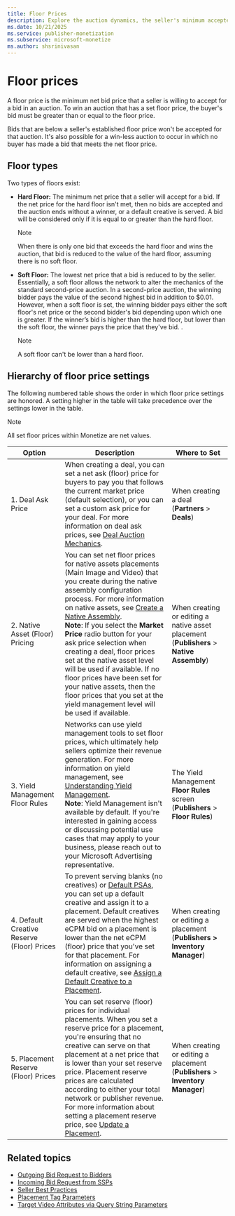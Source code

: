 ```yaml
---
title: Floor Prices
description: Explore the auction dynamics, the seller's minimum accepted net bid, known as the floor price and winning requires bidding at or above this set amount.
ms.date: 10/21/2025
ms.service: publisher-monetization
ms.subservice: microsoft-monetize
ms.author: shsrinivasan
---
```


# Floor prices

A floor price is the minimum net bid price that a seller is willing to accept for a bid in an auction. To win an auction that has a set floor price, the buyer's bid must be greater than or equal to the floor price.

Bids that are below a seller's established floor price won't be accepted for that auction. It's also possible for a win-less auction to occur in which no buyer has made a bid that meets the net floor price.

## Floor types

Two types of floors exist:

- **Hard Floor:** The minimum net price that a seller will accept for a bid. If the net price for the hard floor isn't met, then no bids are accepted and the auction ends without a winner, or a default creative is served. A bid will be considered only if it is equal to or greater than the hard floor.
  
  > [!NOTE]
  > When there is only one bid that exceeds the hard floor and wins the auction, that bid is reduced to the value of the hard floor, assuming there is no soft floor.

- **Soft Floor:** The lowest net price that a bid is reduced to by the seller. Essentially, a soft floor allows the network to alter the mechanics of the standard second-price auction. In a second-price auction, the winning bidder pays the value of the second highest bid in addition to $0.01. However, when a soft floor is set, the winning bidder pays either the soft floor's net price or the second bidder's bid depending upon which one is greater. If the winner’s bid is higher than the hard floor, but lower than the soft floor, the winner pays the price that they've bid. <!--For more information, see https://theviewpoint.com/insights/blog/first-price-vs-second-price-auctions-ultimate-comparison/. -->.
  
  > [!NOTE]
  > A soft floor can't be lower than a hard floor.

## Hierarchy of floor price settings

The following numbered table shows the order in which floor price settings are honored. A setting higher in the table will take precedence over the settings lower in the table.

> [!NOTE]
> All set floor prices within Monetize are net values.

| Option | Description | Where to Set |
|--|--|--|
| 1. Deal Ask Price | When creating a deal, you can set a net ask (floor) price for buyers to pay you that follows the current market price (default selection), or you can set a custom ask price for your deal. For more information on deal ask prices, see [Deal Auction Mechanics](deal-auction-mechanics.md). | When creating a deal (**Partners** > **Deals**) |
| 2. Native Asset (Floor) Pricing | You can set net floor prices for native assets placements (Main Image and Video) that you create during the native assembly configuration process. For more information on native assets, see [Create a Native Assembly](create-a-native-assembly.md).<br>**Note**: If you select the **Market Price** radio button for your ask price selection when creating a deal, floor prices set at the native asset level will be used if available. If no floor prices have been set for your native assets, then the floor prices that you set at the yield management level will be used if available. | When creating or editing a native asset placement (**Publishers** > **Native Assembly**) |
| 3. Yield Management Floor Rules | Networks can use yield management tools to set floor prices, which ultimately help sellers optimize their revenue generation. For more information on yield management, see [Understanding Yield Management](understanding-yield-management.md).<br>**Note**: Yield Management isn't available by default. If you're interested in gaining access or discussing potential use cases that may apply to your business, please reach out to your Microsoft Advertising representative. | The Yield Management **Floor Rules** screen (**Publishers** > **Floor Rules**) |
| 4. Default Creative Reserve (Floor) Prices | To prevent serving blanks (no creatives) or [Default PSAs](default-psas.md), you can set up a default creative and assign it to a placement. Default creatives are served when the highest eCPM bid on a placement is lower than the net eCPM (floor) price that you've set for that placement. For information on assigning a default creative, see [Assign a Default Creative to a Placement](assign-a-default-creative-to-a-placement.md). | When creating or editing a placement (**Publishers > Inventory Manager**) |
| 5. Placement Reserve (Floor) Prices | You can set reserve (floor) prices for individual placements. When you set a reserve price for a placement, you're ensuring that no creative can serve on that placement at a net price that is lower than your set reserve price. Placement reserve prices are calculated according to either your total network or publisher revenue. For more information about setting a placement reserve price, see [Update a Placement](update-a-placement.md). | When creating or editing a placement (**Publishers** > **Inventory Manager**) |

## Related topics

- [Outgoing Bid Request to Bidders](../bidders/outgoing-bid-request-to-bidders.md)
- [Incoming Bid Request from SSPs](../supply-partners/incoming-bid-request-from-ssps.md)
- [Seller Best Practices](../industry-reference/seller-best-practices.md)
- [Placement Tag Parameters](placement-tag-parameters.md)
- [Target Video Attributes via Query String Parameters](target-video-attributes-via-query-string-parameters.md)
